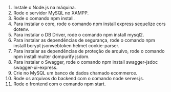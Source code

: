 1. Instale o Node.js na máquina.
2. Rode o servidor MySQL no XAMPP.
3. Rode o comando npm install.
4. Para instalar o core, rode o comando npm install express sequelize cors dotenv.
5. Para instalar o DB Driver, rode o comando npm install mysql2.
6. Para instalar as dependências de segurança, rode o comando npm install bcrypt jsonwebtoken helmet cookie-parser.
7. Para instalar as dependências de proteção de arquivo, rode o comando npm install multer dompurify jsdom.
8. Para instalar o Swagger, rode o comando npm install swagger-jsdoc swagger-ui-express.
9. Crie no MySQL um banco de dados chamado ecommerce.
10. Rode os arquivos do backend com o comando node server.js.
11. Rode o frontend com o comando npm start.